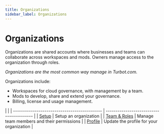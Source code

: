 ```yaml
---
title: Organizations
sidebar_label: Organizations
---
```


# Organizations

Organizations are shared accounts where businesses and teams can collaborate
across workspaces and mods. Owners manage access to the organization through
roles.

_Organizations are the most common way manage in Turbot.com._

Organizations include:

- Workspaces for cloud governance, with management by a team.
- Mods to develop, share and extend your governance.
- Billing, license and usage management.

|                                               |
| --------------------------------------------- | ----------------------------------------- |
| [Setup](turbot.com/organizations/setup)       | Setup an organization                     |
| [Team & Roles](turbot.com/organizations/team) | Manage team members and their permissions |
| [Profile](turbot.com/organizations/profile)   | Update the profile for your organization  |
